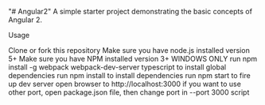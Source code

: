 "# Angular2" 
A simple starter project demonstrating the basic concepts of Angular 2.

Usage

Clone or fork this repository
Make sure you have node.js installed version 5+
Make sure you have NPM installed version 3+
WINDOWS ONLY run npm install -g webpack webpack-dev-server typescript to install global dependencies
run npm install to install dependencies
run npm start to fire up dev server
open browser to http://localhost:3000
if you want to use other port, open package.json file, then change port in --port 3000 script